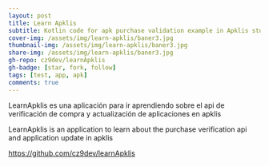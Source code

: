 ```yaml
---
layout: post
title: Learn Apklis
subtitle: Kotlin code for apk purchase validation example in Apklis store with api created by the community
cover-img: /assets/img/learn-apklis/baner3.jpg
thumbnail-img: /assets/img/learn-apklis/baner3.jpg
share-img: /assets/img/learn-apklis/baner3.jpg
gh-repo: cz9dev/learnApklis
gh-badge: [star, fork, follow]
tags: [test, app, apk]
comments: true
---
```


LearnApklis es una aplicación para ir aprendiendo sobre el api de verificación de compra y actualización de aplicaciones en apklis 

LearnApklis is an application to learn about the purchase verification api and application update in apklis


https://github.com/cz9dev/learnApklis